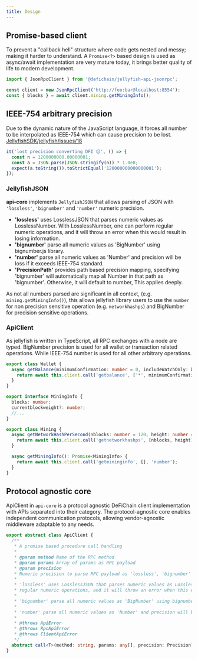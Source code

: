```yaml
---
title: Design
---
```


## Promise-based client

To prevent a "callback hell" structure where code gets nested and messy; making it harder to understand.
A `Promise<?>` based design is used as async/await implementation are very mature today, it brings better quality of
life to modern development.

```js
import { JsonRpcClient } from '@defichain/jellyfish-api-jsonrpc';

const client = new JsonRpcClient('http://foo:bar@localhost:8554');
const { blocks } = await client.mining.getMiningInfo();
```

## IEEE-754 arbitrary precision

Due to the dynamic nature of the JavaScript language, it forces all number to be interpolated as IEEE-754 which can
cause precision to be lost. [JellyfishSDK/jellyfish/issues/18](https://github.com/JellyfishSDK/jellyfish/issues/18)

```js
it('lost precision converting DFI 😥', () => {
  const n = 1200000000.00000001;
  const a = JSON.parse(JSON.stringify(n)) * 1.0e8;
  expect(a.toString()).toStrictEqual('120000000000000001');
});
```

### JellyfishJSON

**api-core** implements `JellyfishJSON` that allows parsing of JSON with `'lossless'`, `'bignumber'` and
`'number'` numeric precision.

- **'lossless'** uses LosslessJSON that parses numeric values as LosslessNumber. With LosslessNumber, one can perform
  regular numeric operations, and it will throw an error when this would result in losing information.
- **'bignumber'** parse all numeric values as 'BigNumber' using bignumber.js library.
- **'number'** parse all numeric values as 'Number' and precision will be loss if it exceeds IEEE-754 standard.
- **'PrecisionPath'** provides path based precision mapping, specifying 'bignumber' will automatically map all Number in
  that path as 'bignumber'. Otherwise, it will default to number, This applies deeply.

As not all numbers parsed are significant in all context, (e.g. `mining.getMiningInfo()`), this allows jellyfish library
users to use the `number` for non precision sensitive operation (e.g. `networkhashps`) and BigNumber for precision
sensitive operations.

### ApiClient

As jellyfish is written in TypeScript, all RPC exchanges with a node are typed. BigNumber precision is used for all
wallet or transaction related operations. While IEEE-754 number is used for all other arbitrary operations.

```ts {3}
export class Wallet {
  async getBalance(minimumConfirmation: number = 0, includeWatchOnly: boolean = false): Promise<BigNumber> {
    return await this.client.call('getbalance', ['*', minimumConfirmation, includeWatchOnly], 'bignumber');
  }
}
```

```ts {2-3,9,13}
export interface MiningInfo {
  blocks: number;
  currentblockweight?: number;
  //...
}

export class Mining {
  async getNetworkHashPerSecond(nblocks: number = 120, height: number = -1): Promise<number> {
    return await this.client.call('getnetworkhashps', [nblocks, height], 'number');
  }

  async getMiningInfo(): Promise<MiningInfo> {
    return await this.client.call('getmininginfo', [], 'number');
  }
}
```

## Protocol agnostic core

ApiClient in `api-core` is a protocol agnostic DeFiChain client implementation with APIs separated into
their category. The protocol-agnostic core enables independent communication protocols, allowing
vendor-agnostic middleware adaptable to any needs.

```ts
export abstract class ApiClient {
  /**
   * A promise based procedure call handling
   *
   * @param method Name of the RPC method
   * @param params Array of params as RPC payload
   * @param precision
   * Numeric precision to parse RPC payload as 'lossless', 'bignumber' or 'number'.
   *
   * 'lossless' uses LosslessJSON that parses numeric values as LosslessNumber. With LosslessNumber, one can perform
   * regular numeric operations, and it will throw an error when this would result in losing information.
   *
   * 'bignumber' parse all numeric values as 'BigNumber' using bignumber.js library.
   *
   * 'number' parse all numeric values as 'Number' and precision will be loss if it exceeds IEEE-754 standard.
   *
   * @throws ApiError
   * @throws RpcApiError
   * @throws ClientApiError
   */
  abstract call<T>(method: string, params: any[], precision: Precision): Promise<T>;
}
```
